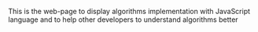 This is the web-page to display algorithms implementation with JavaScript language and to help other developers to understand algorithms better
